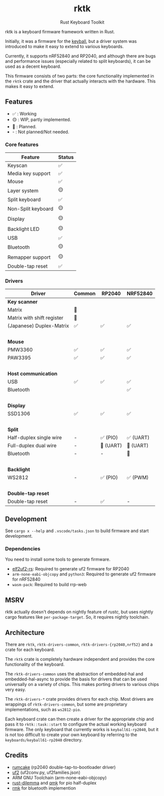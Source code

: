 <h1 align="center">rktk</h1>
<p align="center">Rust Keyboard Toolkit</p>

rktk is a keyboard firmware framework written in Rust.

Initially, it was a firmware for the
[keyball](https://github.com/Yowkees/keyball), but a driver system was
introduced to make it easy to extend to various keyboards.

Currently, it supports nRF52840 and RP2040, and although there are bugs and
performance issues (especially related to split keyboards), it can be used as a
decent keyboard.

This firmware consists of two parts: the core functionality implemented in the
`rktk` crate and the driver that actually interacts with the hardware. This
makes it easy to extend.

## Features

- ✅ : Working
- 🟡 : WIP, partly implemented.
- 🔴 : Planned.
- \- : Not planned/Not needed.

### Core features

| Feature            | Status |
| ------------------ | ------ |
| Keyscan            | ✅     |
| Media key support  | ✅     |
| Mouse              | ✅     |
| Layer system       | 🟡     |
| Split keyboard     | ✅     |
| Non-Split keyboard | 🟡     |
| Display            | 🟡     |
| Backlight LED      | 🟡     |
| USB                | ✅     |
| Bluetooth          | 🟡     |
| Remapper support   | 🟡     |
| Double-tap reset   | ✅     |

### Drivers

| Driver                     | Common | RP2040    | NRF52840  |
| -------------------------- | ------ | --------- | --------- |
| **Key scanner**            |        |           |           |
| Matrix                     | 🔴     |           |           |
| Matrix with shift register | 🔴     |           |           |
| (Japanese) Duplex-Matrix   | ✅     | ✅        | ✅        |
| &nbsp;                     |        |           |           |
| **Mouse**                  |        |           |           |
| PMW3360                    | ✅     | ✅        | ✅        |
| PAW3395                    | ✅     | ✅        | ✅        |
| &nbsp;                     |        |           |           |
| **Host communication**     |        |           |           |
| USB                        | ✅     | ✅        | ✅        |
| Bluetooth                  |        |           | ✅        |
| &nbsp;                     |        |           |           |
| **Display**                |        |           |           |
| SSD1306                    | ✅     | ✅        | ✅        |
| &nbsp;                     |        |           |           |
| **Split**                  |        |           |           |
| Half-duplex single wire    | -      | ✅ (PIO)  | ✅ (UART) |
| Full-duplex dual wire      | -      | 🔴 (UART) | 🔴 (UART) |
| Bluetooth                  | -      | -         | 🔴        |
| &nbsp;                     |        |           |           |
| **Backlight**              |        |           |           |
| WS2812                     | -      | ✅ (PIO)  | ✅ (PWM)  |
| &nbsp;                     |        |           |           |
| **Double-tap reset**       |        |           |           |
| Double-tap reset           | -      | ✅        | -         |

## Development

See `cargo x --help` and `.vscode/tasks.json` to build firmware and start
development.

### Dependencies

You need to install some tools to generate firmware.

- [elf2uf2-rs](https://github.com/JoNil/elf2uf2-rs): Required to generate uf2
  firmware for RP2040
- `arm-none-eabi-objcopy` and `python3`: Required to generate uf2 firmware for
  nRF52840
- `wasm-pack`: Required to build rrp-web

## MSRV

rktk actually doesn't depends on nightly feature of _rustc_, but uses nightly
cargo features like `per-package-target`. So, it requires nightly toolchain.

## Architecture

There are `rktk`, `rktk-drivers-common`, `rktk-drivers-{rp2040,nrf52}` and a
crate for each keyboard.

The `rktk` crate is completely hardware independent and provides the core
functionality of the keyboard.

The `rktk-drivers-common` uses the abstraction of embedded-hal and
embedded-hal-async to provide the basis for drivers that can be used universally
on a variety of chips. This makes porting drivers to various chips very easy.

The `rktk-drivers-*` crate provides drivers for each chip. Most drivers are
wrappings of `rktk-drivers-common`, but some are proprietary implementations,
such as `ws2812-pio`.

Each keyboard crate can then create a driver for the appropriate chip and pass
it to `rktk::task::start` to configure the actual working keyboard firmware. The
only keyboard that currently works is `keyball61-rp2040`, but it is not too
difficult to create your own keyboard by referring to the
`keyboards/keyball61-rp2040` directory.

## Credits

- [rumcake](https://github.com/Univa/rumcake) (rp2040 double-tap-to-bootloader
  driver)
- [uf2](https://github.com/microsoft/uf2) (uf2conv.py, uf2families.json)
- ARM GNU Toolchain (arm-none-eabi-objcopy)
- [rust-dilemma](https://github.com/simmsb/rusty-dilemma/blob/5ffe8f5d2b6b0d534a4309edc737364cd96f44f1/firmware/src/interboard/onewire.rs)
  and
  [qmk](https://github.com/qmk/qmk_firmware/blob/master/platforms/chibios/drivers/vendor/RP/RP2040/serial_vendor.c)
  for pio half-duplex
- [rmk](https://github.com/HaoboGu/rmk) for bluetooth implemention
